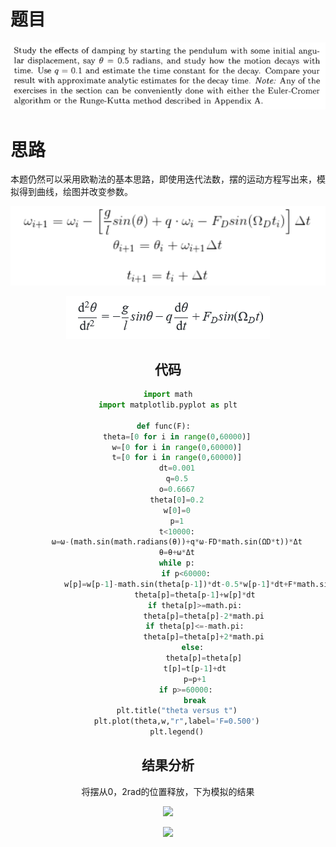 # 题目
![](https://github.com/po1sonace/computational_physics_N2015301510023/blob/master/QQ%E5%9B%BE%E7%89%8720171027225859.png)
# 思路
本题仍然可以采用欧勒法的基本思路，即使用迭代法数，摆的运动方程写出来，模拟得到曲线，绘图并改变参数。
<div align=center>

![](https://github.com/po1sonace/computational_physics_N2015301510023/blob/master/121.png)
<div align=center>

![](https://github.com/po1sonace/computational_physics_N2015301510023/blob/master/12123.png)
## 代码
```python
import math
import matplotlib.pyplot as plt

def func(F):  
    theta=[0 for i in range(0,60000)]
    w=[0 for i in range(0,60000)]
    t=[0 for i in range(0,60000)]
    dt=0.001
    q=0.5
    o=0.6667
    theta[0]=0.2
    w[0]=0
    p=1
    t<10000:
    ω=ω-(math.sin(math.radians(θ))+q*ω-FD*math.sin(ΩD*t))*Δt
    θ=θ+ω*Δt
    while p:
        if p<60000:
            w[p]=w[p-1]-math.sin(theta[p-1])*dt-0.5*w[p-1]*dt+F*math.sin(o*(p-1)*dt)*dt
            theta[p]=theta[p-1]+w[p]*dt
            if theta[p]>=math.pi:
                theta[p]=theta[p]-2*math.pi
            if theta[p]<=-math.pi:
                theta[p]=theta[p]+2*math.pi
            else: 
                theta[p]=theta[p]
            t[p]=t[p-1]+dt
            p=p+1
        if p>=60000:
            break
    plt.title("theta versus t")
    plt.plot(theta,w,"r",label='F=0.500')
    plt.legend()
```
## 结果分析
将摆从0，2rad的位置释放，下为模拟的结果
<div align=center>

![](https://github.com/po1sonace/computational_physics_N2015301510023/blob/master/%E5%9B%BE1.png)
<div align=center>

![](https://github.com/lopo70/Computational_Physics_N2015301020170/blob/master/Exercise%2007/4.png)

